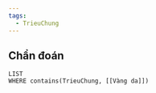 ```yaml
---
tags:
  - TrieuChung
---
```

## Chẩn đoán
```dataview
LIST
WHERE contains(TrieuChung, [[Vàng da]])
```
